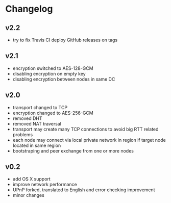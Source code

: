 # Changelog

## v2.2
- try to fix Travis CI deploy GitHub releases on tags

## v2.1
- encryption switched to AES-128-GCM
- disabling encryption on empty key
- disabling encryption between nodes in same DC

## v2.0

- transport changed to TCP
- encryption changed to AES-256-GCM
- removed DHT
- removed NAT traversal
- transport may create many TCP connections to avoid big RTT related problems
- each node may connect via local private network in region if target node located 
  in same region
- bootstraping and peer exchange from one or more nodes

## v0.2
- add OS X support
- improve network performance
- UPnP forked, translated to English and error checking improvement
- minor changes